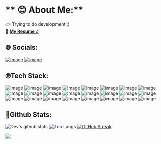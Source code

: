 # ** 😊 About Me:**
:point_right: Trying to do development :)
<br>
📄 [**My Resume :)**](https://drive.google.com/file/d/1OZBDgS8_-u-5EZ3MymvTcr3dC0VRoTFc/view?usp=sharing)

## **:globe_with_meridians: Socials:**
[![image](https://img.shields.io/badge/-LeetCode-FFA116?style=for-the-badge&logo=LeetCode&logoColor=black)](https://leetcode.com/DevMehta-30)
[![image](https://img.shields.io/badge/LinkedIn-0077B5?style=for-the-badge&logo=linkedin&logoColor=white)](https://www.linkedin.com/in/dev-mehta-86687b1b0/)

## **:nerd_face:Tech Stack:**
![image](https://img.shields.io/badge/C-00599C?style=for-the-badge&logo=c&logoColor=white)
![image](https://img.shields.io/badge/C%2B%2B-00599C?style=for-the-badge&logo=c%2B%2B&logoColor=white)
![image](https://img.shields.io/badge/HTML5-E34F26?style=for-the-badge&logo=html5&logoColor=white)
![image](https://img.shields.io/badge/CSS3-1572B6?style=for-the-badge&logo=css3&logoColor=white)
![image](https://img.shields.io/badge/Numpy-777BB4?style=for-the-badge&logo=numpy&logoColor=white)
![image](https://img.shields.io/badge/Pandas-2C2D72?style=for-the-badge&logo=pandas&logoColor=whit)
![image](https://img.shields.io/badge/Python-FFD43B?style=for-the-badge&logo=python&logoColor=blue)
![image](https://img.shields.io/badge/R-276DC3?style=for-the-badge&logo=r&logoColor=white)
![image](https://img.shields.io/badge/scikit_learn-F7931E?style=for-the-badge&logo=scikit-learn&logoColor=white)
![image](https://img.shields.io/badge/TensorFlow-FF6F00?style=for-the-badge&logo=TensorFlow&logoColor=white)
![image](https://img.shields.io/badge/Docker-2CA5E0?style=for-the-badge&logo=docker&logoColor=white)
![image](https://img.shields.io/badge/firebase-ffca28?style=for-the-badge&logo=firebase&logoColor=black)
![image](https://img.shields.io/badge/Jupyter-F37626.svg?&style=for-the-badge&logo=Jupyter&logoColor=white)
![image](https://img.shields.io/badge/OpenCV-27338e?style=for-the-badge&logo=OpenCV&logoColor=white)
![image](https://img.shields.io/badge/React-20232A?style=for-the-badge&logo=react&logoColor=61DAFB)
![image](https://img.shields.io/badge/Heroku-430098?style=for-the-badge&logo=heroku&logoColor=white)
![image](https://img.shields.io/badge/microsoft%20azure-0089D6?style=for-the-badge&logo=microsoft-azure&logoColor=white)
![image](https://img.shields.io/badge/Netlify-00C7B7?style=for-the-badge&logo=netlify&logoColor=white)
![image](https://img.shields.io/badge/Figma-F24E1E?style=for-the-badge&logo=figma&logoColor=white)
![image](https://img.shields.io/badge/Discord-5865F2?style=for-the-badge&logo=discord&logoColor=white)
![image](https://img.shields.io/badge/Kali_Linux-557C94?style=for-the-badge&logo=kali-linux&logoColor=white)
![image](https://img.shields.io/badge/Tailwind_CSS-38B2AC?style=for-the-badge&logo=tailwind-css&logoColor=white)
![image](https://img.shields.io/badge/Vercel-000000?style=for-the-badge&logo=vercel&logoColor=white)
![image](https://img.shields.io/badge/Notion-000000?style=for-the-badge&logo=notion&logoColor=white)

## **:memo:Github Stats:**
![Dev's github stats](https://github-readme-stats-sigma-five.vercel.app/api?username=DevMehta-30&count_private=true&show_icons=true&theme=radical&hide_rank=false)
![Top Langs](https://github-readme-stats-sigma-five.vercel.app/api/top-langs/?username=DevMehta-30&layout=compact&theme=dark&hide_progress=true)
[![GitHub Streak](https://streak-stats.demolab.com?user=DevMehta-30&theme=highcontrast)](https://git.io/streak-stats)

<!--## **:memo:LeetCode Stats:**
[![Leetcode Stats](https://leetcard.jacoblin.cool/DevMehta-30)](https://leetcode.com/DevMehta-30)-->
![](https://komarev.com/ghpvc/?username=DevMehta-30&theme=merko)
